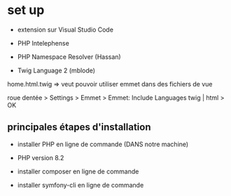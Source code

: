 # set up

- extension sur Visual Studio Code 

- PHP Intelephense
- PHP Namespace Resolver (Hassan)
- Twig Language 2 (mblode)


home.html.twig => veut pouvoir utiliser emmet dans des fichiers de vue 

roue dentée > Settings > Emmet > Emmet: Include Languages
twig | html > OK 

## principales étapes d'installation 

- installer PHP en ligne de commande (DANS notre machine)
- PHP version 8.2 

- installer composer  en ligne de commande

- installer symfony-cli en ligne de commande 